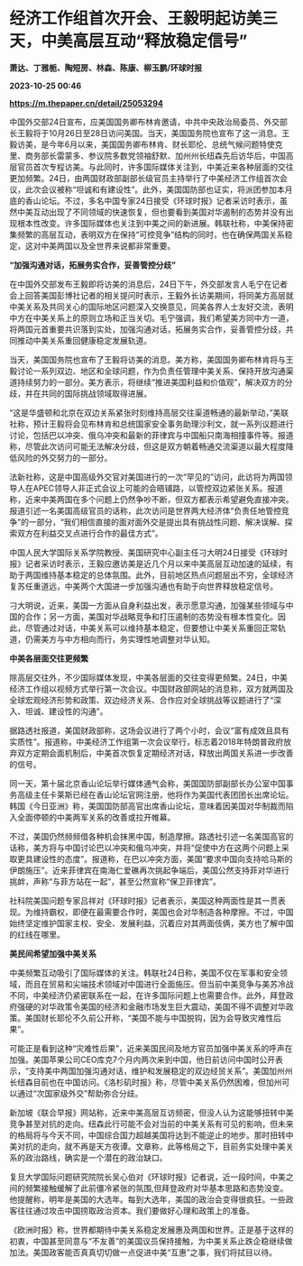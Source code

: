 # 经济工作组首次开会、王毅明起访美三天，中美高层互动“释放稳定信号”
**萧达、丁雅栀、陶短房、林森、陈康、柳玉鹏/环球时报**

**2023-10-25 00:46**

**https://m.thepaper.cn/detail/25053294**

中国外交部24日宣布，应美国国务卿布林肯邀请，中共中央政治局委员、外交部长王毅将于10月26日至28日访问美国。当天，美国国务院也宣布了这一消息。王毅访美，是今年6月以来，美国国务卿布林肯、财长耶伦、总统气候问题特使克里、商务部长雷蒙多、参议院多数党领袖舒默、加州州长纽森先后访华后，中国高层官员首次专程访美。与此同时，许多国际媒体关注到，中美近来各种层面的交往更加频繁。24日，由两国财政部副部长级官员主持举行了中美经济工作组首次会议，此次会议被称“坦诚和有建设性”。此外，美国国防部也证实，将派团参加本月底的香山论坛。不过，多名中国专家24日接受《环球时报》记者采访时表示，虽然中美互动出现了不同领域的快速恢复，但也要看到美国对华遏制的态势并没有出现根本性改变。许多国际媒体也关注到中美之间的新进展。韩联社称，中美保持密集频繁的高层互动，表明双方在保持“可控竞争”结构的同时，也在确保两国关系稳定，这对中美两国以及全世界来说都非常重要。

**“加强沟通对话，拓展务实合作，妥善管控分歧”**

在中国外交部发布王毅即将访美的消息后，24日下午，外交部发言人毛宁在记者会上回答美国彭博社记者的相关提问时表示，王毅外长访美期间，将同美方高层就中美关系及共同关心的国际地区问题深入交换意见，同美各界人士友好交流，表明中方在中美关系上的原则立场和正当关切。毛宁强调，我们希望美方同中方一道，将两国元首重要共识落到实处，加强沟通对话，拓展务实合作，妥善管控分歧，共同推动中美关系重回健康稳定发展轨道。

当天，美国国务院也宣布了王毅将访美的消息。美方称，美国国务卿布林肯将与王毅讨论一系列双边、地区和全球问题，作为负责任管理中美关系、保持开放沟通渠道持续努力的一部分。美方表示，将继续“推进美国利益和价值观”，解决双方的分歧，并在共同的国际挑战领域取得进展。

“这是华盛顿和北京在双边关系紧张时刻维持高层交往渠道畅通的最新举动，”美联社称，预计王毅将会见布林肯和总统国家安全事务助理沙利文，就一系列议题进行讨论，包括巴以冲突、俄乌冲突和最新的菲律宾与中国船只南海相撞事件等。报道称，尽管此次访问可能无法解决分歧，但这是双方朝着畅通交流渠道以最大程度降低风险的外交努力的一部分。

法新社称，这是中国高级外交官对美国进行的一次“罕见的”访问，此访将为两国领导人在APEC领导人非正式会议上可能的会晤铺路，以管控双边紧张关系。报道称，近来中美两国在多个问题上仍然争吵不断，但双方都表示希望避免直接冲突。报道引述一名美国高级官员的话称，此次访问是世界两大经济体“负责任地管控竞争”的一部分，“我们相信直接的面对面外交是提出具有挑战性问题、解决误解、探索双方在利益交叉点进行合作的最佳方式”。

中国人民大学国际关系学院教授、美国研究中心副主任刁大明24日接受《环球时报》记者采访时表示，王毅应邀访美是近几个月以来中美高层互动加速的延续，有助于两国维持基本稳定的总体氛围。此外，目前地区热点问题层出不穷，全球经济复苏任重道远，中美两个大国进一步加强沟通也有助于向世界释放稳定信号。

刁大明说，近来，美国一方面从自身利益出发，表示愿意沟通，加强某些领域与中国的合作；另一方面，美国对华战略竞争和打压遏制的态势没有根本性变化。因此，尽管通过对话，中美关系可以维持基本稳定，但要想让中美关系重回正常轨道，仍需美方与中方相向而行，务实理性地调整对华认知。

**中美各层面交往更频繁**

除高层交往外，不少国际媒体发现，中美各层面的交往变得更频繁。24日，中美经济工作组以视频方式举行第一次会议。中国财政部网站的消息称，双方就两国及全球宏观经济形势和政策、双边经济关系、合作应对全球挑战等议题进行了“深入、坦诚、建设性的沟通”。

据路透社报道，美国财政部称，这场会议进行了两个小时，会议“富有成效且具有实质性”。报道称，中美经济工作组第一次会议举行，标志着2018年特朗普政府放弃双方定期会面机制后，中美首次恢复定期经济对话，释放出两国关系进一步改善的信号。

同一天，第十届北京香山论坛举行媒体通气会称，美国国防部副部长办公室中国事务高级主任卡莱斯已经在香山论坛官网注册，他将作为美国代表团团长出席论坛。韩国《今日亚洲》称，美国国防部高官出席香山论坛，意味着因美国对华制裁而陷入全面停顿的中美两军关系的改善或拉开帷幕。

不过，美国仍然频频借各种机会抹黑中国，制造摩擦。路透社引述一名美国高官的话称，美方将与中国讨论巴以冲突和俄乌冲突，并将“促使中方在这两个问题上采取更具建设性的态度”。报道称，在巴以冲突方面，美国“要求中国向支持哈马斯的伊朗施压”。近来菲律宾在南海仁爱礁再次挑起争端后，美国公然支持菲对华进行挑衅，声称“与菲方站在一起”，甚至公然宣称“保卫菲律宾”。

社科院美国问题专家吕祥对《环球时报》记者表示，美国这种两面性是其一贯表现。为维持霸权，即便在最需要合作时，美国也会对华制造各种摩擦。不过，中国始终坚定维护国家主权、安全、发展利益，沉着应对其两面伎俩，美方也了解中国的红线在哪里。

**美民间希望加强中美关系**

中美频繁互动吸引了国际媒体的关注。韩联社24日称，美国不仅在军事和安全领域，而且在贸易和尖端技术领域对中国进行全面施压。但当前中美竞争与美苏冷战不同，中美经济仍紧密联系在一起，在许多国际问题上也需要合作。此外，拜登政府强硬的对华政策令美国的经济和金融市场发生巨大震动，美国不得不调整对华政策。美国财长耶伦不久前公开称，“美国不能与中国脱钩，因为会导致灾难性后果”。

可能正是看到这种“灾难性后果”，近来美国民间及地方官员加强中美关系的呼声在加强。美国苹果公司CEO库克7个月内两次来到中国，他日前访问中国时公开表示，“支持美中两国加强沟通对话，维护和发展稳定的双边经贸关系”。美国加州州长纽森目前也在中国访问。《洛杉矶时报》称，尽管中美关系仍然困难，但加州可以通过“次国家级外交”帮助弥合分歧。

新加坡《联合早报》网站称，近来中美高层互访频密，但没人认为这能够扭转中美竞争甚至对抗的走向。纽森此行可能不会对当前的中美关系有可见的影响，但未来的格局将与今天不同，中国综合国力超越美国将达到不能逆止的地步。那时扭转中美对抗的走向，就不再是天方夜谭。文章称，此等格局之下，目前务实处理中美关系的政治路线，确实是一个潜在的政治缺口。

复旦大学国际问题研究院院长吴心伯对《环球时报》记者说，近一段时间，中美之间的频繁接触缓解了此前僵冷紧张的氛围,但拜登政府对华基本思路和态势没变。他提醒称，明年是美国的大选年。每到大选年，美国的政治会变得很疯狂。一些政客往往通过攻击中国捞取政治资本。我们要做好心理和政策上的准备。

《欧洲时报》称，世界都期待中美关系稳定发展惠及两国和世界。正是基于这样的初衷，中国甚至同意与“不友善”的美国议员保持接触，为中美关系止跌企稳继续做加法。美国政客能否真真切切做一点促进中美“互惠”之事，我们将拭目以待。